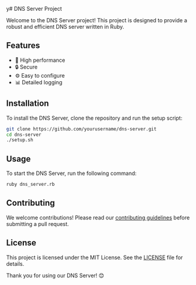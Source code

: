 y# DNS Server Project


Welcome to the DNS Server project! This project is designed to provide a robust and efficient DNS server written in Ruby.

## Features

- 🚀 High performance
- 🔒 Secure
- ⚙️ Easy to configure
- 📊 Detailed logging

## Installation

To install the DNS Server, clone the repository and run the setup script:

```bash
git clone https://github.com/yourusername/dns-server.git
cd dns-server
./setup.sh
```

## Usage

To start the DNS Server, run the following command:

```bash
ruby dns_server.rb
```

## Contributing

We welcome contributions! Please read our [contributing guidelines](CONTRIBUTING.md) before submitting a pull request.

## License

This project is licensed under the MIT License. See the [LICENSE](LICENSE) file for details.


Thank you for using our DNS Server! 😊
